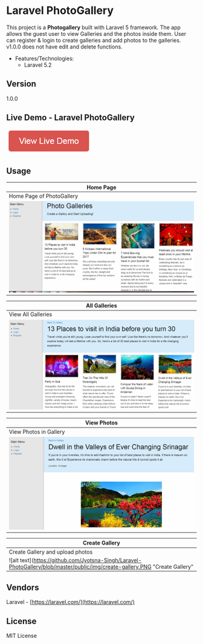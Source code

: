 # Laravel PhotoGallery

This project is a **Photogallery** built with Laravel 5 framework. The app allows the guest user to view Galleries and the photos inside them. User can register & login to create galleries and add photos to the galleries. v1.0.0 does not have edit and delete functions.

* Features/Technologies: 
  * Laravel 5.2

## Version
1.0.0

## Live Demo - Laravel PhotoGallery
 [![alt tag](https://github.com/Jyotsna-Singh/SearchVidz-YoutubeAPI/blob/master/img/red-button.PNG)](http://jyotsnasingh.com/projects/Laravel/PhotoGallery/)

## Usage

**Home Page** | 
--- |
Home Page of PhotoGallery | 
 ![alt text](https://github.com/Jyotsna-Singh/Laravel-PhotoGallery/blob/master/public/img/home.PNG "Home")   |
 
 **All Galleries** | 
--- |
View All Galleries |
 ![alt text](https://github.com/Jyotsna-Singh/Laravel-PhotoGallery/blob/master/public/img/view-gallery.PNG "All Galleries")   |
 
 **View Photos** | 
--- |
View Photos in Gallery |
 ![alt text](https://github.com/Jyotsna-Singh/Laravel-PhotoGallery/blob/master/public/img/view-photo.PNG "View Photos")   |
 
 **Create Gallery** | 
--- |
Create Gallery and upload photos |
 ![alt text](https://github.com/Jyotsna-Singh/Laravel-PhotoGallery/blob/master/public/img/create-gallery.PNG "Create Gallery"   |


## Vendors
Laravel - [https://laravel.com/](https://laravel.com/) 


## License
MIT License
